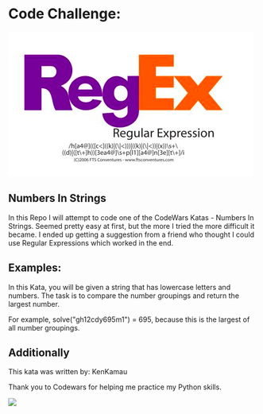 
# Code Challenge: 

![](https://raw.githubusercontent.com/twhipple/Code_Challenge_Numbers_In_Strings/master/Images/RegEx.png)


## Numbers In Strings

In this Repo I will attempt to code one of the CodeWars Katas - Numbers In Strings. Seemed pretty easy at first, but the more I tried the more difficult it became. I ended up getting a suggestion from a friend who thought I could use Regular Expressions which worked in the end.


## Examples:

In this Kata, you will be given a string that has lowercase letters and numbers. The task is to compare the number groupings and return the largest number.

For example, solve("gh12cdy695m1") = 695, because this is the largest of all number groupings.



## Additionally

This kata was written by: KenKamau

Thank you to Codewars for helping me practice my Python skills.

![](https://raw.githubusercontent.com/twhipple/)